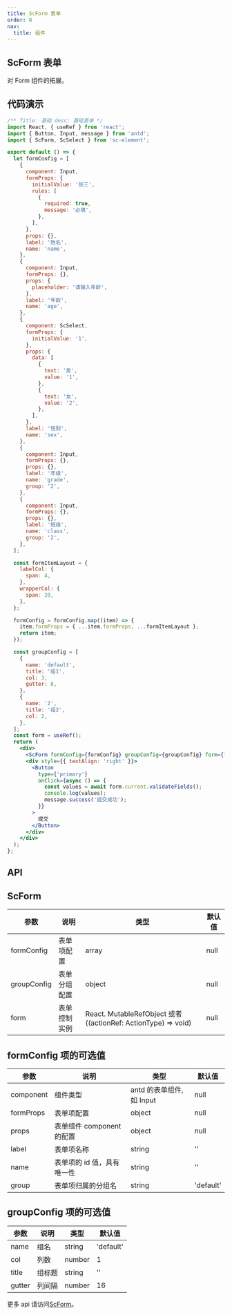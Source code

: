 ```yaml
---
title: ScForm 表单
order: 8
nav:
  title: 组件
---
```


## ScForm 表单

对 Form 组件的拓展。

## 代码演示

```jsx
/** Title: 基础 desc: 基础表单 */
import React, { useRef } from 'react';
import { Button, Input, message } from 'antd';
import { ScForm, ScSelect } from 'sc-element';

export default () => {
  let formConfig = [
    {
      component: Input,
      formProps: {
        initialValue: '张三',
        rules: [
          {
            required: true,
            message: '必填',
          },
        ],
      },
      props: {},
      label: '姓名',
      name: 'name',
    },
    {
      component: Input,
      formProps: {},
      props: {
        placeholder: '请输入年龄',
      },
      label: '年龄',
      name: 'age',
    },
    {
      component: ScSelect,
      formProps: {
        initialValue: '1',
      },
      props: {
        data: [
          {
            text: '男',
            value: '1',
          },
          {
            text: '女',
            value: '2',
          },
        ],
      },
      label: '性别',
      name: 'sex',
    },
    {
      component: Input,
      formProps: {},
      props: {},
      label: '年级',
      name: 'grade',
      group: '2',
    },
    {
      component: Input,
      formProps: {},
      props: {},
      label: '班级',
      name: 'class',
      group: '2',
    },
  ];

  const formItemLayout = {
    labelCol: {
      span: 4,
    },
    wrapperCol: {
      span: 20,
    },
  };

  formConfig = formConfig.map((item) => {
    item.formProps = { ...item.formProps, ...formItemLayout };
    return item;
  });

  const groupConfig = [
    {
      name: 'default',
      title: '组1',
      col: 3,
      gutter: 8,
    },
    {
      name: '2',
      title: '组2',
      col: 2,
    },
  ];
  const form = useRef();
  return (
    <div>
      <ScForm formConfig={formConfig} groupConfig={groupConfig} form={form} />
      <div style={{ textAlign: 'right' }}>
        <Button
          type={'primary'}
          onClick={async () => {
            const values = await form.current.validateFields();
            console.log(values);
            message.success('提交成功');
          }}
        >
          提交
        </Button>
      </div>
    </div>
  );
};
```

## API

## ScForm

| 参数 | 说明 | 类型 | 默认值 |
| --- | --- | --- | --- |
| formConfig | 表单项配置 | array | null |
| groupConfig | 表单分组配置 | object | null |
| form | 表单控制实例 | React. MutableRefObject 或者 ((actionRef: ActionType) => void) | null |

## formConfig 项的可选值

| 参数      | 说明                       | 类型                      | 默认值    |
| --------- | -------------------------- | ------------------------- | --------- |
| component | 组件类型                   | antd 的表单组件, 如 Input | null      |
| formProps | 表单项配置                 | object                    | null      |
| props     | 表单组件 component 的配置  | object                    | null      |
| label     | 表单项名称                 | string                    | ''        |
| name      | 表单项的 id 值，具有唯一性 | string                    | ''        |
| group     | 表单项归属的分组名         | string                    | 'default' |

## groupConfig 项的可选值

| 参数   | 说明   | 类型   | 默认值    |
| ------ | ------ | ------ | --------- |
| name   | 组名   | string | 'default' |
| col    | 列数   | number | 1         |
| title  | 组标题 | string | ''        |
| gutter | 列间隔 | number | 16        |

更多 api 请访问[ScForm](https://ant.design/components/form-cn/)。
